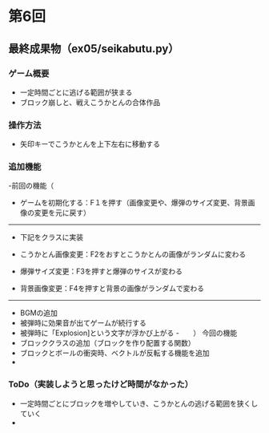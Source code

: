 # 第6回
## 最終成果物（ex05/seikabutu.py）
### ゲーム概要
- 一定時間ごとに逃げる範囲が狭まる
- ブロック崩しと、戦えこうかとんの合体作品
### 操作方法
- 矢印キーでこうかとんを上下左右に移動する
### 追加機能
-前回の機能（
- ゲームを初期化する：F１を押す（画像変更や、爆弾のサイズ変更、背景画像の変更を元に戻す）
---------------------------------------------------------------------------------
- 下記をクラスに実装

- こうかとん画像変更：F2をおすとこうかとんの画像がランダムに変わる
- 爆弾サイズ変更：F3を押すと爆弾のサイスが変わる
- 背景画像変更：F4を押すと背景の画像がランダムで変わる
---------------------------------------------------------------------------------
- BGMの追加
- 被弾時に効果音が出てゲームが続行する
- 被弾時に「Explosion]という文字が浮かび上がる
-　　）
今回の機能
- ブロッククラスの追加（ブロックを作り配置する関数）
- ブロックとボールの衝突時、ベクトルが反転する機能を追加
- 
### ToDo（実装しようと思ったけど時間がなかった）
- 一定時間ごとにブロックを増やしていき、こうかとんの逃げる範囲を狭くしていく
- 